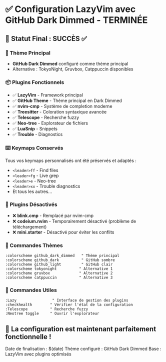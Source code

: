 # ✅ Configuration LazyVim avec GitHub Dark Dimmed - TERMINÉE

## 🎯 Statut Final : SUCCÈS ✅

### 🎨 Thème Principal
- **GitHub Dark Dimmed** configuré comme thème principal
- Alternative : TokyoNight, Gruvbox, Catppuccin disponibles

### 📦 Plugins Fonctionnels
- ✅ **LazyVim** - Framework principal
- ✅ **GitHub Theme** - Thème principal en Dark Dimmed
- ✅ **nvim-cmp** - Système de completion moderne
- ✅ **Treesitter** - Coloration syntaxique avancée
- ✅ **Telescope** - Recherche fuzzy
- ✅ **Neo-tree** - Explorateur de fichiers
- ✅ **LuaSnip** - Snippets
- ✅ **Trouble** - Diagnostics

### ⌨️ Keymaps Conservés
Tous vos keymaps personnalisés ont été préservés et adaptés :
- `<leader>ff` - Find files
- `<leader>fg` - Live grep
- `<leader>e` - Neo-tree
- `<leader>xx` - Trouble diagnostics
- Et tous les autres...

### 🚫 Plugins Désactivés
- ❌ **blink.cmp** - Remplacé par nvim-cmp
- ❌ **codeium.nvim** - Temporairement désactivé (problème de téléchargement)
- ❌ **mini.starter** - Désactivé pour éviter les conflits

### 🎨 Commandes Thèmes
```vim
:colorscheme github_dark_dimmed   " Thème principal
:colorscheme github_dark          " GitHub sombre
:colorscheme github_light         " GitHub clair
:colorscheme tokyonight          " Alternative 1
:colorscheme gruvbox             " Alternative 2
:colorscheme catppuccin          " Alternative 3
```

### 🔧 Commandes Utiles
```vim
:Lazy                " Interface de gestion des plugins
:checkhealth        " Vérifier l'état de la configuration
:Telescope          " Recherche fuzzy
:Neotree toggle     " Ouvrir l'explorateur
```

## 🎉 La configuration est maintenant parfaitement fonctionnelle !

Date de finalisation : $(date)
Thème configuré : GitHub Dark Dimmed
Base : LazyVim avec plugins optimisés 